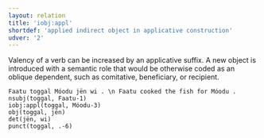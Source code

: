 ```yaml
---
layout: relation
title: 'iobj:appl'
shortdef: 'applied indirect object in applicative construction'
udver: '2'
---
```


Valency of a verb can be increased by an applicative suffix. A new object is introduced with
a semantic role that would be otherwise coded as an oblique dependent, such as comitative,
beneficiary, or recipient.

~~~ sdparse
Faatu toggal Móodu jën wi . \n Faatu cooked the fish for Móodu .
nsubj(toggal, Faatu-1)
iobj:appl(toggal, Móodu-3)
obj(toggal, jën)
det(jën, wi)
punct(toggal, .-6)
~~~

<!-- Interlanguage links updated Po 6. listopadu 2023, 21:43:00 CET -->
